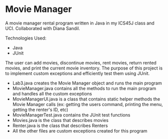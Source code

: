 # Movie Manager

A movie manager rental program written in Java in my ICS45J class and UCI.  Collaborated with Diana Sandil.

Technologies Used:
- Java
- JUnit

The user can add movies, discontinue movies, rent movies, return rented movies, and print the current movie
inventory.  The purpose of this project is to implement custom exceptions and efficiently test them using
JUnit.


- Lab3.java creates the Movie Manager object and runs the main program
- MovieManager.java contains all the methods to run the main program and handles all the custom exceptions
- MovieManagerUI.java is a class that contains static helper methods the Movie Manager calls (ex: getting the users command,
printing the menu, getting the renter's ID, etc)
- MovieManagerTest.java contains the JUnit test functions
- Movies.java is the class that describes movies
- Renter.java is the class that describes Renters
- All the other files are custom exceptions created for this program
